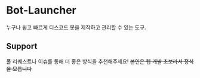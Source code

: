 # Bot-Launcher
누구나 쉽고 빠르게 디스코드 봇을 제작하고 관리할 수 있는 도구.

## Support
풀 리퀘스트나 이슈를 통해 더 좋은 방식을 추천해주세요!
~~본인은 웹 개발 초보라서 정석을 모릅니다~~